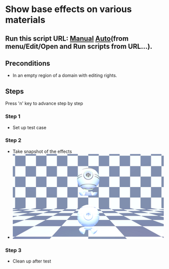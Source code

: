 # Show base effects on various materials
## Run this script URL: [Manual](./test.js?raw=true)   [Auto](./testAuto.js?raw=true)(from menu/Edit/Open and Run scripts from URL...).

## Preconditions
- In an empty region of a domain with editing rights.

## Steps
Press 'n' key to advance step by step

### Step 1
- Set up test case
### Step 2
- Take snapshot of the effects
- ![](./ExpectedImage_00000.png)
### Step 3
- Clean up after test
